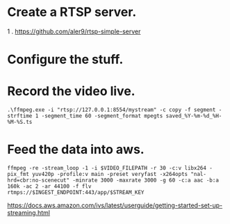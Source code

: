# Create a RTSP server.

1 . https://github.com/aler9/rtsp-simple-server


# Configure the stuff.

# Record the video live.
```
.\ffmpeg.exe -i "rtsp://127.0.0.1:8554/mystream" -c copy -f segment -strftime 1 -segment_time 60 -segment_format mpegts saved_%Y-%m-%d_%H-%M-%S.ts
```

# Feed the data into aws.
```
ffmpeg -re -stream_loop -1 -i $VIDEO_FILEPATH -r 30 -c:v libx264 -pix_fmt yuv420p -profile:v main -preset veryfast -x264opts "nal-hrd=cbr:no-scenecut" -minrate 3000 -maxrate 3000 -g 60 -c:a aac -b:a 160k -ac 2 -ar 44100 -f flv rtmps://$INGEST_ENDPOINT:443/app/$STREAM_KEY
```
https://docs.aws.amazon.com/ivs/latest/userguide/getting-started-set-up-streaming.html
